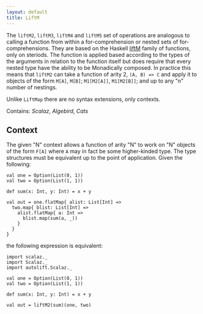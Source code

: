 ```yaml
---
layout: default
title: LiftM
---
```


The `liftM2`, `liftM3`, `liftM4` and `liftM5` set of operations are analogous to calling a function from within a for-comprehension or nested sets of for-comprehensions. They are based on the Haskell [liftM](https://wiki.haskell.org/Lifting#Monad_lifting) family of functions, only on steriods. The function is applied based according to the types of the arguments in relation to the function itself but does require that every nested type have the ability to be Monadically composed. In practice this means that `liftM2` can take a function of arity 2, `(A, B) => C` and apply it to objects of the form `M[A]`, `M[B]`; `M1[M2[A]]`, `M1[M2[B]]`; and up to any "n" number of nestings.

Unlike `LiftMap` there are no syntax extensions, only contexts.

Contains: *Scalaz*, *Algebird*, *Cats*

## Context

The given "N" context allows a function of arity "N" to work on "N" objects of the form `F[A]` where `A` may in fact be some higher-kinded type. The type structures must be equivalent up to the point of application. Given the following:

```tut
val one = Option(List(0, 1))
val two = Option(List(1, 1))

def sum(x: Int, y: Int) = x + y

val out = one.flatMap{ alist: List[Int] =>
  two.map{ blist: List[Int] =>
    alist.flatMap{ a: Int =>
      blist.map(sum(a, _))
    }
  }
}
```

the following expression is equivalent:

```tut
import scalaz._
import Scalaz._
import autolift.Scalaz._

val one = Option(List(0, 1))
val two = Option(List(1, 1))

def sum(x: Int, y: Int) = x + y

val out = liftM2(sum)(one, two)
```